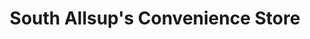 ---
title: "South Allsup's Convenience Store"
url: /jal/south-allsups-convenience-store/
shop: convenience
---